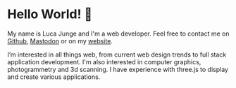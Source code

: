 <!---
LucaJunge/LucaJunge is a ✨ special ✨ repository because its `README.md` (this file) appears on your GitHub profile.
You can click the Preview link to take a look at your changes.
--->
# Hello World! 👋


My name is Luca Junge and I'm a web developer. Feel free to contact me on [Github](https://github.com/LucaJunge), <a rel="me" href="https://fosstodon.org/@ljunge">Mastodon</a> or on my [website](https://luca-junge.de).

I’m interested in all things web, from current web design trends to full stack application development. I'm also interested in computer graphics, photogrammetry and 3d scanning.
I have experience with three.js to display and create various applications.
